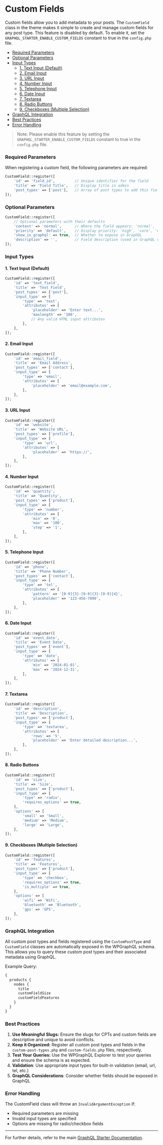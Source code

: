 
<h1>Custom Fields</h1>

Custom fields allow you to add metadata to your posts. The `CustomField` class in the theme makes it simple to create and manage custom fields for any post type.
This feature is disabled by default. To enable it, set the `GRAPHQL_STARTER_ENABLE_CUSTOM_FIELDS` constant to true in the `config.php` file.

- [Required Parameters](#required-parameters)
- [Optional Parameters](#optional-parameters)
- [Input Types](#input-types)
  - [1. Text Input (Default)](#1-text-input-default)
  - [2. Email Input](#2-email-input)
  - [3. URL Input](#3-url-input)
  - [4. Number Input](#4-number-input)
  - [5. Telephone Input](#5-telephone-input)
  - [6. Date Input](#6-date-input)
  - [7. Textarea](#7-textarea)
  - [8. Radio Buttons](#8-radio-buttons)
  - [9. Checkboxes (Multiple Selection)](#9-checkboxes-multiple-selection)
- [GraphQL Integration](#graphql-integration)
- [Best Practices](#best-practices)
- [Error Handling](#error-handling)

> Note: Please enable this feature by setting the `GRAPHQL_STARTER_ENABLE_CUSTOM_FIELDS` constant to true in the `config.php` file.

### Required Parameters
When registering a custom field, the following parameters are required:

```php
CustomField::register([
    'id' => 'field_id',         // Unique identifier for the field
    'title' => 'Field Title',   // Display title in admin
    'post_types' => ['post'],   // Array of post types to add this field to
]);
```

### Optional Parameters
```php
CustomField::register([
    // Optional parameters with their defaults
    'context' => 'normal',      // Where the field appears: 'normal', 'side', or 'advanced'
    'priority' => 'default',    // Display priority: 'high', 'core', 'default', or 'low'
    'show_in_graphql' => true,  // Whether to expose in GraphQL
    'description' => '',        // Field description (used in GraphQL docs)
]);
```

### Input Types

#### 1. Text Input (Default)
```php
CustomField::register([
    'id' => 'text_field',
    'title' => 'Text Field',
    'post_types' => ['post'],
    'input_type' => [
        'type' => 'text',
        'attributes' => [
            'placeholder' => 'Enter text...',
            'maxlength' => '100',
            // Any valid HTML input attributes
        ],
    ],
]);
```

#### 2. Email Input
```php
CustomField::register([
    'id' => 'email_field',
    'title' => 'Email Address',
    'post_types' => ['contact'],
    'input_type' => [
        'type' => 'email',
        'attributes' => [
            'placeholder' => 'email@example.com',
        ],
    ],
]);
```

#### 3. URL Input
```php
CustomField::register([
    'id' => 'website',
    'title' => 'Website URL',
    'post_types' => ['profile'],
    'input_type' => [
        'type' => 'url',
        'attributes' => [
            'placeholder' => 'https://',
        ],
    ],
]);
```

#### 4. Number Input
```php
CustomField::register([
    'id' => 'quantity',
    'title' => 'Quantity',
    'post_types' => ['product'],
    'input_type' => [
        'type' => 'number',
        'attributes' => [
            'min' => '0',
            'max' => '100',
            'step' => '1',
        ],
    ],
]);
```

#### 5. Telephone Input
```php
CustomField::register([
    'id' => 'phone',
    'title' => 'Phone Number',
    'post_types' => ['contact'],
    'input_type' => [
        'type' => 'tel',
        'attributes' => [
            'pattern' => '[0-9]{3}-[0-9]{3}-[0-9]{4}',
            'placeholder' => '123-456-7890',
        ],
    ],
]);
```

#### 6. Date Input
```php
CustomField::register([
    'id' => 'event_date',
    'title' => 'Event Date',
    'post_types' => ['event'],
    'input_type' => [
        'type' => 'date',
        'attributes' => [
            'min' => '2024-01-01',
            'max' => '2024-12-31',
        ],
    ],
]);
```

#### 7. Textarea
```php
CustomField::register([
    'id' => 'description',
    'title' => 'Description',
    'post_types' => ['product'],
    'input_type' => [
        'type' => 'textarea',
        'attributes' => [
            'rows' => '5',
            'placeholder' => 'Enter detailed description...',
        ],
    ],
]);
```

#### 8. Radio Buttons
```php
CustomField::register([
    'id' => 'size',
    'title' => 'Size',
    'post_types' => ['product'],
    'input_type' => [
        'type' => 'radio',
        'requires_options' => true,
    ],
    'options' => [
        'small' => 'Small',
        'medium' => 'Medium',
        'large' => 'Large',
    ],
]);
```

#### 9. Checkboxes (Multiple Selection)
```php
CustomField::register([
    'id' => 'features',
    'title' => 'Features',
    'post_types' => ['product'],
    'input_type' => [
        'type' => 'checkbox',
        'requires_options' => true,
        'is_multiple' => true,
    ],
    'options' => [
        'wifi' => 'WiFi',
        'bluetooth' => 'Bluetooth',
        'gps' => 'GPS',
    ],
]);
```

### GraphQL Integration

All custom post types and fields registered using the `CustomPostType` and `CustomField` classes are automatically exposed in the WPGraphQL schema. This allows you to query these custom post types and their associated metadata using GraphQL.

Example Query:
```graphql
{
  products {
    nodes {
      title
      customFieldSize    
      customFieldFeatures
    }
  }
}
```

### Best Practices

1. **Use Meaningful Slugs:** Ensure the slugs for CPTs and custom fields are descriptive and unique to avoid conflicts.
2. **Keep it Organized:** Register all custom post types and fields in the `custom-post-types.php` and `custom-fields.php` files, respectively.
3. **Test Your Queries:** Use the WPGraphQL Explorer to test your queries and ensure the schema is as expected.
4. **Validation**: Use appropriate input types for built-in validation (email, url, tel, etc.)
5. **GraphQL Considerations**: Consider whether fields should be exposed in GraphQL

### Error Handling

The CustomField class will throw an `InvalidArgumentException` if:
- Required parameters are missing
- Invalid input types are specified
- Options are missing for radio/checkbox fields

---

For further details, refer to the main [GraphQL Starter Documentation](README.md).
